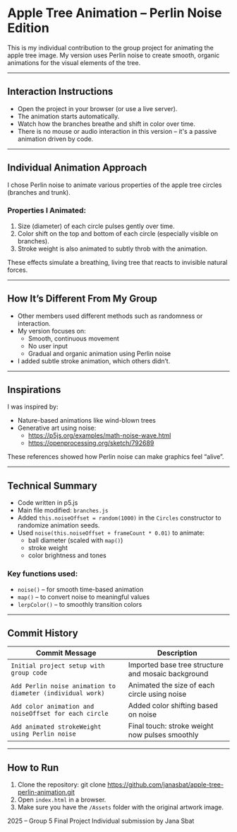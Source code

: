 # Apple Tree Animation – Perlin Noise Edition

This is my individual contribution to the group project for animating the apple tree image. My version uses Perlin noise to create smooth, organic animations for the visual elements of the tree.

---

## Interaction Instructions

- Open the project in your browser (or use a live server).
- The animation starts automatically.
- Watch how the branches breathe and shift in color over time.
- There is no mouse or audio interaction in this version – it's a passive animation driven by code.

---

## Individual Animation Approach

I chose Perlin noise to animate various properties of the apple tree circles (branches and trunk).

### Properties I Animated:
1. Size (diameter) of each circle pulses gently over time.
2. Color shift on the top and bottom of each circle (especially visible on branches).
3. Stroke weight is also animated to subtly throb with the animation.

These effects simulate a breathing, living tree that reacts to invisible natural forces.

---

## How It’s Different From My Group

- Other members used different methods such as randomness or interaction.
- My version focuses on:
  - Smooth, continuous movement
  - No user input
  - Gradual and organic animation using Perlin noise
- I added subtle stroke animation, which others didn’t.

---

## Inspirations

I was inspired by:
- Nature-based animations like wind-blown trees
- Generative art using noise:  
  - https://p5js.org/examples/math-noise-wave.html  
  - https://openprocessing.org/sketch/792689

These references showed how Perlin noise can make graphics feel “alive”.

---

## Technical Summary

- Code written in p5.js
- Main file modified: `branches.js`
- Added `this.noiseOffset = random(1000)` in the `Circles` constructor to randomize animation seeds.
- Used `noise(this.noiseOffset + frameCount * 0.01)` to animate:
  - ball diameter (scaled with `map()`)
  - stroke weight
  - color brightness and tones

### Key functions used:
- `noise()` – for smooth time-based animation
- `map()` – to convert noise to meaningful values
- `lerpColor()` – to smoothly transition colors

---

## Commit History

| Commit Message | Description |
|----------------|-------------|
| `Initial project setup with group code` | Imported base tree structure and mosaic background |
| `Add Perlin noise animation to diameter (individual work)` | Animated the size of each circle using noise |
| `Add color animation and noiseOffset for each circle` | Added color shifting based on noise |
| `Add animated strokeWeight using Perlin noise` | Final touch: stroke weight now pulses smoothly |

---

## How to Run

1. Clone the repository: git clone https://github.com/janasbat/apple-tree-perlin-animation.git
2. Open `index.html` in a browser.
3. Make sure you have the `/Assets` folder with the original artwork image.


2025 – Group 5 Final Project
Individual submission by Jana Sbat


